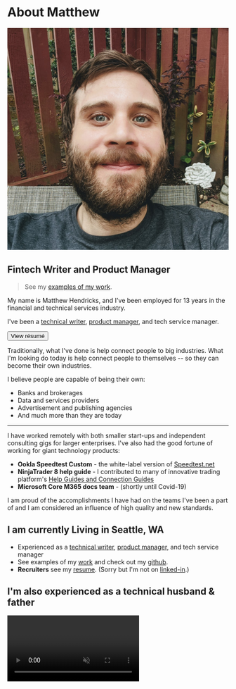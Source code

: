<!-- @format -->

# About Matthew

![author](../src/assets/images/author.jpg)

## Fintech Writer and Product Manager

> See my [examples of my work](/work/).

My name is Matthew Hendricks, and I've been employed for 13 years in the financial and technical services industry.

I've been a [technical writer](/tag/technical-writing), [product manager](/tag/product-management), and tech service manager.

<a class="link-button" href="/resume/"><button>View résumé</button></a>

Traditionally, what I've done is help connect people to big industries. What I'm looking do today is help connect people to themselves -- so they can become their own industries.

I believe people are capable of being their own:

- Banks and brokerages
- Data and services providers
- Advertisement and publishing agencies
- And much more than they are today

---

I have worked remotely with both smaller start-ups and independent consulting gigs for larger enterprises. I've also had the good fortune of working for giant technology products:

- **Ookla Speedtest Custom** - the white-label version of [Speedtest.net](http://speedtest.net/)
- **NinjaTrader 8 help guide** - I contributed to many of innovative trading platform's [Help Guides and Connection Guides](<[www.ninjatrader.com](https://ninjatrader.com/Help-Connection-Guides)>)
- **Microsoft Core M365 docs team** - (shortly until Covid-19)

I am proud of the accomplishments I have had on the teams I've been a part of and I am considered an influence of high quality and new standards.

## I am currently Living in Seattle, WA

- Experienced as a [technical writer](/tag/technical-writing), [product manager](/tag/product-management), and tech service manager
- See examples of my [work](/work/) and check out my [github](https://www.github.com/watthem/).
- **Recruiters** see my [resume](/resume/). (Sorry but I'm not on [linked-in](/linked-in/).)

## I'm also experienced as a technical husband & father

<video loop muted autoplay src="https://mscott.b-cdn.net/seattle.mp4"></video>
